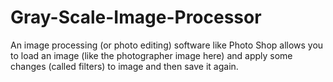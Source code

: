 # Gray-Scale-Image-Processor
An image processing (or photo editing) software like Photo Shop allows  you to load an image (like the photographer image here) and apply some  changes (called filters) to image and then save it again.

